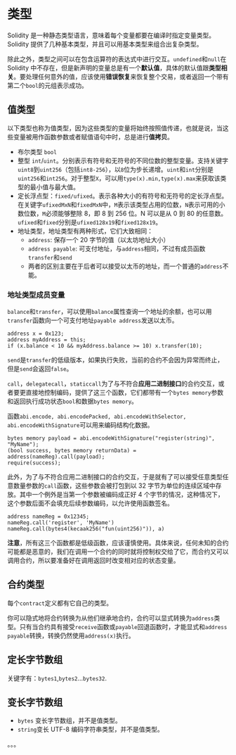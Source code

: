 # 类型

Solidity 是一种静态类型语言，意味着每个变量都要在编译时指定变量类型。Solidity 提供了几种基本类型，并且可以用基本类型来组合出复杂类型。

除此之外，类型之间可以在包含运算符的表达式中进行交互。`undefined`和`null`在 Solidity 中不存在，但是新声明的变量总是有一个**默认值**，具体的默认值跟**类型相关**。要处理任何意外的值，应该使用**错误恢复**来恢复整个交易，或者返回一个带有第二个`bool`的元组表示成功。

## 值类型

以下类型也称为值类型，因为这些类型的变量将始终按照值传递，也就是说，当这些变量被用作函数参数或者赋值语句中时，总是进行**值拷贝**。

- 布尔类型 `bool`
- 整型 `int`/`uint`。分别表示有符号和无符号的不同位数的整型变量。支持关键字`uint8`到`uint256`（包括`int8-256`），以`8`位为步长递增。`uint`和`int`分别是`uint256`和`int256`。对于整型`X`，可以用`type(x).min,type(x).max`来获取该类型的最小值与最大值。
- 定长浮点型：`fixed/ufixed`。表示各种大小的有符号和无符号的定长浮点型。在关键字`ufixedMxN`和`fixedMxN`中，`M`表示该类型占用的位数，`N`表示可用的小数位数，`M`必须能够整除 8，即 8 到 256 位。N 可以是从 0 到 80 的任意数。`ufixed`和`fixed`分别是`ufixed128x19`和`fixed128x19`。
- 地址类型，地址类型有两种形式，它们大致相同：
    - `address`: 保存一个 20 字节的值（以太坊地址大小）
    - `address payable`: 可支付地址，与`address`相同，不过有成员函数`transfer`和`send`
    - 两者的区别主要在于后者可以接受以太币的地址，而一个普通的`address`不能。

### 地址类型成员变量
`balance`和`transfer`，可以使用`balance`属性查询一个地址的余额，也可以用`transfer`函数向一个可支付地址`payable address`发送以太币。
```sol
address x = 0x123;
address myAddress = this;
if (x.balance < 10 && myAddress.balance >= 10) x.transfer(10);
```

`send`是`transfer`的低级版本，如果执行失败，当前的合约不会因为异常而终止，但是`send`会返回`false`。

`call`，`delegatecall`，`staticcall`为了与不符合**应用二进制接口**的合约交互，或者要更直接地控制编码，提供了这三个函数，它们都带有一个`bytes memory`参数和返回执行成功状态`bool`和数据`bytes memory`。

函数`abi.encode, abi.encodePacked, abi.encodeWithSelector, abi.encodeWithSignature`可以用来编码结构化数据。
```sol
bytes memory payload = abi.encodeWithSignature("register(string)", "MyName");
(bool success, bytes memory returnData) = address(nameReg).call(payload);
require(success);
```
此外，为了与不符合应用二进制接口的合约交互，于是就有了可以接受任意类型任意数量参数的`call`函数，这些参数会被打包到以 32 字节为单位的连续区域中存放。其中一个例外是当第一个参数被编码成正好 4 个字节的情况，这种情况下， 这个参数后面不会填充后续参数编码，以允许使用函数签名。
```sol
address nameReg = 0x12345;
nameReg.call('register', 'MyName')
nameReg.call(bytes4(kecaak256("fun(uint256)")), a)
```
**注意**，所有这三个函数都是低级函数，应该谨慎使用。具体来说，任何未知的合约可能都是恶意的，我们在调用一个合约的同时就将控制权交给了它，而合约又可以调用合约，所以要准备好在调用返回时改变相对应的状态变量。

## 合约类型
每个`contract`定义都有它自己的类型。

你可以隐式地将合约转换为从他们继承地合约，合约可以显式转换为`address`类型。只有当合约具有接受`receive`函数或`payable`回退函数时，才能显式和`address payable`转换，转换仍然使用`address(x)`执行。

## 定长字节数组
关键字有：`bytes1`,`bytes2`...`bytes32`.

## 变长字节数组
- `bytes` 变长字节数组，并不是值类型。
- `string`变长 UTF-8 编码字符串类型，并不是值类型。

。。。